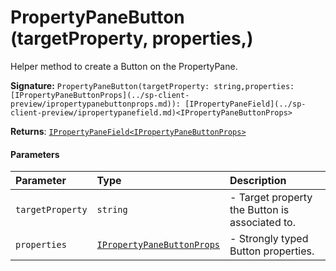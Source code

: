 # PropertyPaneButton (targetProperty, properties,)

Helper method to create a Button on the PropertyPane.

**Signature:** ``PropertyPaneButton(targetProperty: string,properties: [IPropertyPaneButtonProps](../sp-client-preview/ipropertypanebuttonprops.md)): [IPropertyPaneField](../sp-client-preview/ipropertypanefield.md)<IPropertyPaneButtonProps>``

**Returns**: [`IPropertyPaneField<IPropertyPaneButtonProps>`](../sp-client-preview/ipropertypanefield.md)



#### Parameters


| Parameter	   | Type    | Description |
|:-------------|:---------------|:------------|
| `targetProperty`    | `string` | - Target property the Button is associated to. |
| `properties`    | [`IPropertyPaneButtonProps`](../sp-client-preview/ipropertypanebuttonprops.md) | - Strongly typed Button properties. |


